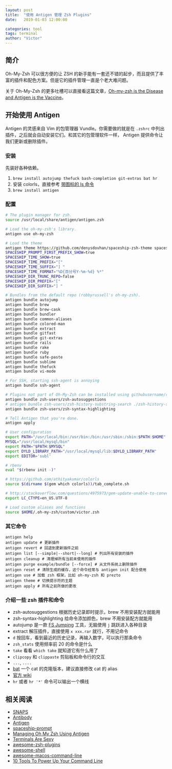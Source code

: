 ```yaml
---
layout: post
title:  "使用 Antigen 管理 Zsh Plugins"
date:   2019-01-03 12:00:00

categories: tool
tags: terminal
author: "Victor"
---
```


## 简介

Oh-My-Zsh 可以很方便的让 ZSH 的新手能有一套还不错的起步，而且提供了丰富的插件和配色方案。但是它的插件管理一直是个老大难问题。

关于 Oh-My-Zsh 的更多吐槽可以直接看这篇文章，[Oh-my-zsh is the Disease and Antigen is the Vaccine](https://joshldavis.com/2014/07/26/oh-my-zsh-is-a-disease-antigen-is-the-vaccine/)。

## 开始使用 Antigen

Antigen 的灵感来自 Vim 的包管理器 Vundle。你需要做的就是在 `.zshrc` 中列出插件，之后就会自动安装它们。和其它的包管理软件一样， Antigen 提供命令让我们更新或删除插件。

### 安装

先装好各种依赖。

1. `brew install autojump thefuck bash-completion git-extras bat hr`
2. 安装 colorls，直接参考 [带图标的 ls 命令](/tool/color-ls/)
3. `brew install antigen`

### 配置

```bash
# The plugin manager for zsh.
source /usr/local/share/antigen/antigen.zsh

# Load the oh-my-zsh's library.
antigen use oh-my-zsh

# Load the theme
antigen theme https://github.com/denysdovhan/spaceship-zsh-theme spaceship
SPACESHIP_PROMPT_FIRST_PREFIX_SHOW=true
SPACESHIP_TIME_SHOW=true
SPACESHIP_TIME_PREFIX="["
SPACESHIP_TIME_SUFFIX="] "
SPACESHIP_TIME_FORMAT="%D{百分号Y-%m-%d} %*"
SPACESHIP_DIR_TRUNC_REPO=false
SPACESHIP_DIR_PREFIX="["
SPACESHIP_DIR_SUFFIX="] "

# Bundles from the default repo (robbyrussell's oh-my-zsh).
antigen bundle autojump
antigen bundle brew
antigen bundle brew-cask
antigen bundle bundler
antigen bundle common-aliases
antigen bundle colored-man
antigen bundle extract
antigen bundle gitfast
antigen bundle git-extras
antigen bundle rails
antigen bundle rake
antigen bundle ruby
antigen bundle safe-paste
antigen bundle sublime
antigen bundle thefuck
antigen bundle vi-mode

# For SSH, starting ssh-agent is annoying
antigen bundle ssh-agent

# Plugins not part of Oh-My-Zsh can be installed using githubusername/repo
antigen bundle zsh-users/zsh-autosuggestions
# antigen bundle zsh-users/zsh-history-substring-search ./zsh-history-substring-search.zsh
antigen bundle zsh-users/zsh-syntax-highlighting

# Tell Antigen that you're done.
antigen apply

# User configuration
export PATH="/usr/local/bin:/usr/bin:/bin:/usr/sbin:/sbin:$PATH:$HOME"
MYSQL="/usr/local/mysql/bin"
export PATH="$PATH:$MYSQL"
export DYLD_LIBRARY_PATH="/usr/local/mysql/lib:$DYLD_LIBRARY_PATH"
export EDITOR='subl'

# rbenv
eval "$(rbenv init -)"

# https://github.com/athityakumar/colorls
source $(dirname $(gem which colorls))/tab_complete.sh

# http://stackoverflow.com/questions/4975973/gem-update-unable-to-convert-xe7-to-utf-8-in-conversion-from-ascii-8bit-to-u
export LC_CTYPE=en_US.UTF-8

# Load custom aliases and functions
source $HOME/.oh-my-zsh/custom/victor.zsh
```

### 其它命令

```
antigen help
antigen update # 更新插件
antigen revert # 回退到更新插件之前
antigen list [--simple|--short|--long] # 列出所有安装的插件
antigen cleanup # 清理掉所有当前未使用的插件
antigen purge example/bundle [--force] # 从文件系统上删除插件
antigen reset # 清除生成的缓存，这个命令经常与 antigen init 配合使用
antigen use # 加载 zsh 框架，比如 oh-my-zsh 和 prezto
antigen theme # 切换提示符的主题
antigen apply # 所有之前所做的更改
```

### 介绍一些 zsh 插件和命令

* zsh-autosuggestions 根据历史记录即时提示，brew 不用安装配方就能用
* zsh-syntax-highlighting 给命令添加颜色，brew 不用安装配方就能用
* autojump 是一款 [FS Jumping](https://github.com/robbyrussell/oh-my-zsh/wiki/Plugins-Overview#fs-jumping) 工具，无脑使用 `j` 跳跃进入各种目录
* extract 解压插件，直接使用 `x xxx.rar` 就行，不用记命令
* `d` 按回车，看到最近的历史记录，再输入数字，可以执行那条命令
* `zsh_stats` 使用频率前 20 的命令是什么
* `take` 看看 `which take` 就知道它有什么用了
* `clipcopy` 和 `clippaste` 剪贴板和命令行的交互
* `...`, `....`
* [bat](https://github.com/chinanf-boy/bat-zh) 一个 cat 的克隆版本，建议直接修改 cat 的 alias
* [官方 wiki](https://github.com/robbyrussell/oh-my-zsh/wiki)
* `hr` 或者 `hr '*'` 命令可以输出一个横线

## 相关阅读

* [SNAPS](https://snapcraft.io/)
* [Antibody](http://getantibody.github.io/)
* [Antigen](https://github.com/zsh-users/antigen/)
* [spaceship-prompt](https://github.com/denysdovhan/spaceship-prompt)
* [Managing Oh My Zsh Using Antigen](https://amitd.co/blog/managing-oh-my-zsh-using-antigen)
* [Terminals Are Sexy](https://terminalsare.sexy/)
* [awesome-zsh-plugins](https://project-awesome.org/unixorn/awesome-zsh-plugins)
* [awesome-shell](https://github.com/alebcay/awesome-shell)
* [awesome-macos-command-line](https://github.com/herrbischoff/awesome-macos-command-line)
* [10 Tools To Power Up Your Command Line](https://dev.to/_darrenburns/10-tools-to-power-up-your-command-line-4id4)
